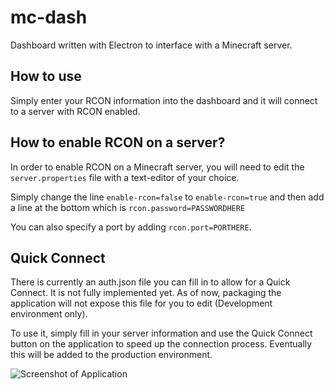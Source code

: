 # mc-dash
Dashboard written with Electron to interface with a Minecraft server.

## How to use
Simply enter your RCON information into the dashboard and it will connect to a server with RCON enabled.

## How to enable RCON on a server?
In order to enable RCON on a Minecraft server, you will need to edit the `server.properties` file with a text-editor of your choice.

Simply change the line `enable-rcon=false` to `enable-rcon=true` and then add a line at the bottom which is `rcon.password=PASSWORDHERE`

You can also specify a port by adding `rcon.port=PORTHERE`.

## Quick Connect
There is currently an auth.json file you can fill in to allow for a Quick Connect. It is not fully implemented yet. As of now, packaging the application will not expose this file for you to edit (Development environment only).

To use it, simply fill in your server information and use the Quick Connect button on the application to speed up the connection process. Eventually this will be added to the production environment.

![Screenshot of Application](https://i.imgur.com/uUF6Fu5.png "Screenshot of Application")

